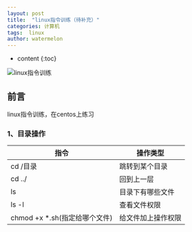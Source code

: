 ```yaml
---
layout: post
title:  "linux指令训练（待补充）"
categories: 计算机
tags:  linux
author: watermelon
---
```

* content
{:toc}

![linux指令训练](https://images.gitee.com/uploads/images/2019/0201/112502_ded544f9_1210188.jpeg)
## 前言
linux指令训练，在centos上练习



### **1、目录操作**
指令  | 操作类型 | 
-|-
cd /目录 | 跳转到某个目录 | 
cd ../ | 回到上一层 | 
ls| 目录下有哪些文件 | 
ls -l| 查看文件权限| 
chmod +x *.sh(指定给哪个文件)| 给文件加上操作权限 | 

